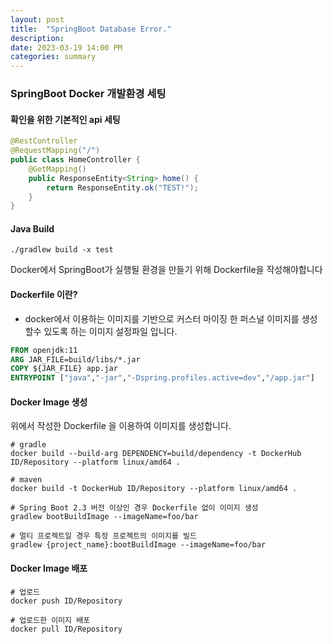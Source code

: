 ```yaml
---
layout: post  
title:  "SpringBoot Database Error."
description:  
date: 2023-03-19 14:00 PM  
categories: summary
---
```


### SpringBoot Docker 개발환경 세팅

#### 확인을 위한 기본적인 api 세팅


```java
@RestController
@RequestMapping("/")
public class HomeController {
    @GetMapping()
    public ResponseEntity<String> home() {
        return ResponseEntity.ok("TEST!");
    }
}
```

#### Java Build

```shell
./gradlew build -x test
```


Docker에서 SpringBoot가 실행될 환경을 만들기 위해 Dockerfile을 작성해야합니다

#### Dockerfile 이란?
* docker에서 이용하는 이미지를 기반으로 커스터 마이징 한 퍼스널 이미지를 생성할수 있도록 하는 이미지 설정파일 입니다.

[DockerFile 이란?]: /server/summary/2023-04-09-DockerFileCompose/

```dockerfile
FROM openjdk:11
ARG JAR_FILE=build/libs/*.jar
COPY ${JAR_FILE} app.jar
ENTRYPOINT ["java","-jar","-Dspring.profiles.active=dev","/app.jar"]
```

#### Docker Image 생성

위에서 작성한 Dockerfile 을 이용하여 이미지를 생성합니다.

```shell
# gradle
docker build --build-arg DEPENDENCY=build/dependency -t DockerHub ID/Repository --platform linux/amd64 .

# maven
docker build -t DockerHub ID/Repository --platform linux/amd64 .

# Spring Boot 2.3 버전 이상인 경우 Dockerfile 없이 이미지 생성
gradlew bootBuildImage --imageName=foo/bar

# 멀티 프로젝트일 경우 특정 프로젝트의 이미지를 빌드
gradlew {project_name}:bootBuildImage --imageName=foo/bar
```


#### Docker Image 배포

```shell
# 업로드
docker push ID/Repository

# 업로드한 이미지 배포
docker pull ID/Repository
```

